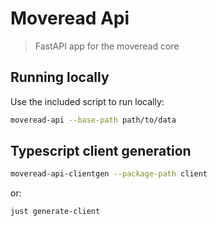 # Moveread Api

> FastAPI app for the moveread core

## Running locally

Use the included script to run locally:

```bash
moveread-api --base-path path/to/data
```

## Typescript client generation

```bash
moveread-api-clientgen --package-path client
```

or:

```bash
just generate-client
```